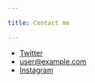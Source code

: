 ```yaml
---

title: Contact me

---
```


* [Twitter](https://twitter.com/harlan_elisa)
* [user@example.com](mailto:user@example.com)
* [Instagram](http://instagram.com/blahblah)